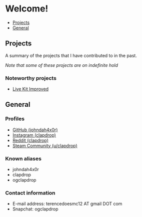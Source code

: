 # Welcome!
 * [Projects](#projects)
 * [General](#general)

## <a name="projects"></a> Projects
A summary of the projects that I have contributed to in the past.

*Note that some of these projects are on indefinite hold*

### Noteworthy projects
- [Live Kit Improved](https://github.com/johndah4x0r/livekit-improved)

## <a name="general"></a> General

### Profiles
- [GitHub (johndah4x0r)](https://github.com/johndah4x0r/)
- [Instagram (clapdrop)](https://instagram.com/clapdrop)
- [Reddit (clapdrop)](https://reddit.com/u/clapdrop)
- [Steam Community (u/clapdrop)](https://steamcommunity.com/id/clapdrop)

### Known aliases
- johndah4x0r
- clapdrop
- ogclapdrop

### Contact information
- E-mail address: terencedoesmc12 AT gmail DOT com
- Snapchat: ogclapdrop